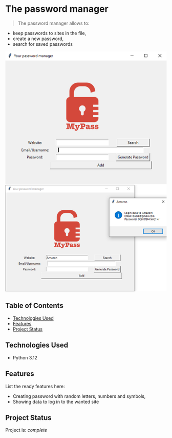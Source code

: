 # The password manager
> The password manager allows to:
- keep passwords to sites in the file,
- create a new password,
- search for saved passwords 

![Main window](./img/main_window.png)
![Search](./img/log_data.png)

## Table of Contents
* [Technologies Used](#technologies-used)
* [Features](#features)
* [Project Status](#project-status)


## Technologies Used
- Python 3.12


## Features
List the ready features here:
- Creating password with random letters, numbers and symbols,
- Showing data to log in to the wanted site


## Project Status
Project is: _complete_



